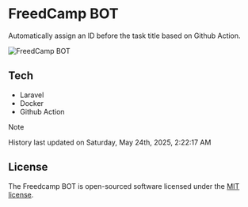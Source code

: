 # FreedCamp BOT

Automatically assign an ID before the task title based on Github Action.

![FreedCamp BOT](https://repository-images.githubusercontent.com/737932867/7d34798b-2680-471c-b089-a78a718d3d6a)

## Tech

- Laravel
- Docker
- Github Action

> [!NOTE]  
> History last updated on Saturday, May 24th, 2025, 2:22:17 AM

## License

The Freedcamp BOT is open-sourced software licensed under the [MIT license](https://opensource.org/licenses/MIT).
